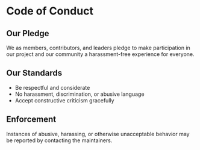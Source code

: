 # Code of Conduct

## Our Pledge

We as members, contributors, and leaders pledge to make participation in our project and our community a harassment-free experience for everyone.

## Our Standards

- Be respectful and considerate
- No harassment, discrimination, or abusive language
- Accept constructive criticism gracefully

## Enforcement

Instances of abusive, harassing, or otherwise unacceptable behavior may be reported by contacting the maintainers.
